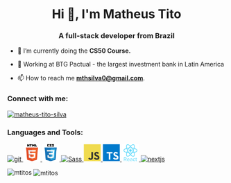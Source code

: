 <h1 align="center">Hi 👋, I'm Matheus Tito</h1>
<h3 align="center">A full-stack developer from Brazil</h3>

- 🌱 I’m currently doing the **CS50 Course.**
- 💼 Working at BTG Pactual - the largest investment bank in Latin America

- 📫 How to reach me **mthsilva0@gmail.com**.

<h3 align="left">Connect with me:</h3>
<p align="left">
<a href="https://linkedin.com/in/matheus-tito-silva" target="blank"><img align="center" src="https://cdn.jsdelivr.net/npm/simple-icons@3.0.1/icons/linkedin.svg" alt="matheus-tito-silva" height="30" width="40" /></a>
</p>

<h3 align="left">Languages and Tools:</h3>
<p align="left"> <a href="https://git-scm.com/" target="_blank"> <img src="https://www.vectorlogo.zone/logos/git-scm/git-scm-icon.svg" alt="git" width="40" height="40"/> </a> <a href="https://www.w3schools.com/html/" target="_blank"> <img src="https://raw.githubusercontent.com/devicons/devicon/master/icons/html5/html5-original-wordmark.svg" alt="html5" width="40" height="40"/> </a> <a href="https://www.w3schools.com/css/" target="_blank"> <img src="https://raw.githubusercontent.com/devicons/devicon/master/icons/css3/css3-original-wordmark.svg" alt="css3" width="40" height="40"/> </a> <a href="https://sass-lang.com" target="_blank"> <img src="https://miro.medium.com/max/512/1*9U1toerFxB8aiFRreLxEUQ.png" alt="Sass" width="40" "height"40" /> </a> <a href="https://developer.mozilla.org/en-US/docs/Web/JavaScript" target="_blank"> <img src="https://raw.githubusercontent.com/devicons/devicon/master/icons/javascript/javascript-original.svg" alt="javascript" width="40" height="40"/> <a href="https://www.typescriptlang.org/" target="_blank"> <img src="https://raw.githubusercontent.com/devicons/devicon/master/icons/typescript/typescript-original.svg" alt="typescript" width="40" height="40"/> </a> </a> <a href="https://reactjs.org/" target="_blank"> <img src="https://raw.githubusercontent.com/devicons/devicon/master/icons/react/react-original-wordmark.svg" alt="react" width="40" height="40"/> </a> <a href="https://nextjs.org/" target="_blank"> <img src="https://camo.githubusercontent.com/92ec9eb7eeab7db4f5919e3205918918c42e6772562afb4112a2909c1aaaa875/68747470733a2f2f6173736574732e76657263656c2e636f6d2f696d6167652f75706c6f61642f76313630373535343338352f7265706f7369746f726965732f6e6578742d6a732f6e6578742d6c6f676f2e706e67" alt="nextjs" width="40" height="40"/> </a> </p>

<p><img align="left" src="https://github-readme-stats.vercel.app/api/top-langs?username=mtitos&show_icons=true&theme=dracula&bg_color=000000&locale=en&layout=compact" alt="mtitos" /></p>

<p>&nbsp;<img align="center" src="https://github-readme-stats.vercel.app/api?username=mtitos&show_icons=true&locale=en" alt="mtitos" /></p>

